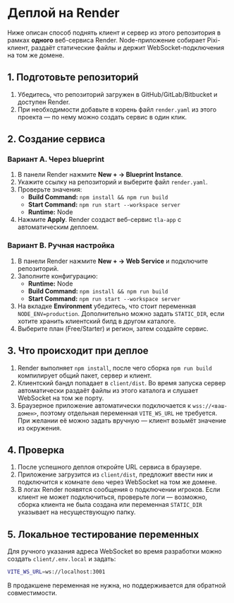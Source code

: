 # Деплой на Render

Ниже описан способ поднять клиент и сервер из этого репозитория в рамках **одного** веб-сервиса Render. Node-приложение собирает Pixi-клиент, раздаёт статические файлы и держит WebSocket-подключения на том же домене.

## 1. Подготовьте репозиторий

1. Убедитесь, что репозиторий загружен в GitHub/GitLab/Bitbucket и доступен Render.
2. При необходимости добавьте в корень файл `render.yaml` из этого проекта — по нему можно создать сервис в один клик.

## 2. Создание сервиса

### Вариант A. Через blueprint

1. В панели Render нажмите **New + → Blueprint Instance**.
2. Укажите ссылку на репозиторий и выберите файл `render.yaml`.
3. Проверьте значения:
   - **Build Command:** `npm install && npm run build`
   - **Start Command:** `npm run start --workspace server`
   - **Runtime:** Node
4. Нажмите **Apply**. Render создаст веб-сервис `tla-app` с автоматическим деплоем.

### Вариант B. Ручная настройка

1. В панели Render нажмите **New + → Web Service** и подключите репозиторий.
2. Заполните конфигурацию:
   - **Runtime:** Node
   - **Build Command:** `npm install && npm run build`
   - **Start Command:** `npm run start --workspace server`
3. На вкладке **Environment** убедитесь, что стоит переменная `NODE_ENV=production`. Дополнительно можно задать `STATIC_DIR`, если хотите хранить клиентский билд в другом каталоге.
4. Выберите план (Free/Starter) и регион, затем создайте сервис.

## 3. Что происходит при деплое

1. Render выполняет `npm install`, после чего сборка `npm run build` компилирует общий пакет, сервер и клиент.
2. Клиентский бандл попадает в `client/dist`. Во время запуска сервер автоматически раздаёт файлы из этого каталога и слушает WebSocket на том же порту.
3. Браузерное приложение автоматически подключается к `wss://<ваш-домен>`, поэтому отдельная переменная `VITE_WS_URL` не требуется. При желании её можно задать вручную — клиент возьмёт значение из окружения.

## 4. Проверка

1. После успешного деплоя откройте URL сервиса в браузере.
2. Приложение загрузится из `client/dist`, предложит ввести ник и подключится к комнате `demo` через WebSocket на том же домене.
3. В логах Render появятся сообщения о подключении игроков. Если клиент не может подключиться, проверьте логи — возможно, сборка клиента не была создана или переменная `STATIC_DIR` указывает на несуществующую папку.

## 5. Локальное тестирование переменных

Для ручного указания адреса WebSocket во время разработки можно создать `client/.env.local` и задать:

```bash
VITE_WS_URL=ws://localhost:3001
```

В продакшене переменная не нужна, но поддерживается для обратной совместимости.
